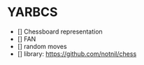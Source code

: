 # YARBCS
- [] Chessboard representation
- [] FAN
- [] random moves
- [] library: https://github.com/notnil/chess



